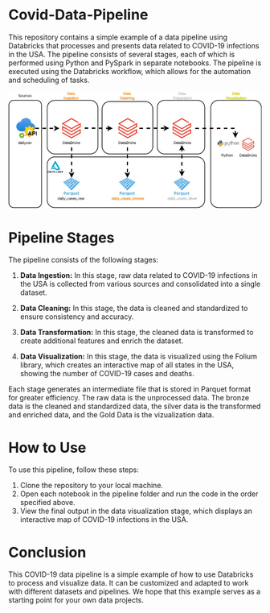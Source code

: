 # Covid-Data-Pipeline

This repository contains a simple example of a data pipeline using Databricks that processes and presents data related to COVID-19 infections in the USA. The pipeline consists of several stages, each of which is performed using Python and PySpark in separate notebooks. The pipeline is executed using the Databricks workflow, which allows for the automation and scheduling of tasks.



<p align="center">
  <img src="https://github.com/jvcamacho1/Covid-Data-Pipeline/blob/main/Images/Pipeline.jpg?raw=true" alt="Pipeline Image"/>
</p>

# Pipeline Stages
The pipeline consists of the following stages:

 1. **Data Ingestion:** In this stage, raw data related to COVID-19 infections in the USA is collected from various sources and consolidated into a single dataset.

 2. **Data Cleaning:** In this stage, the data is cleaned and standardized to ensure consistency and accuracy.

 3. **Data Transformation:** In this stage, the cleaned data is transformed to create additional features and enrich the dataset.

 4. **Data Visualization:** In this stage, the data is visualized using the Folium library, which creates an interactive map of all states in the USA, showing the number of COVID-19 cases and deaths.

Each stage generates an intermediate file that is stored in Parquet format for greater efficiency. The raw data is the unprocessed data. The bronze data is the cleaned and standardized data, the silver data is the transformed and enriched data, and the Gold Data is the vizualization data.

# How to Use
To use this pipeline, follow these steps:

1. Clone the repository to your local machine.
2. Open each notebook in the pipeline folder and run the code in the order specified above.
3. View the final output in the data visualization stage, which displays an interactive map of COVID-19 infections in the USA.

# Conclusion
This COVID-19 data pipeline is a simple example of how to use Databricks to process and visualize data. It can be customized and adapted to work with different datasets and pipelines. We hope that this example serves as a starting point for your own data projects.



